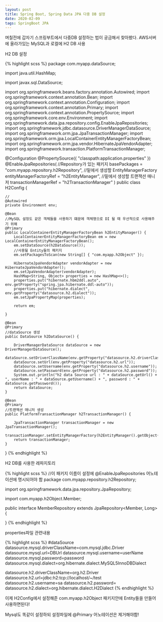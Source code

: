 ```yaml
---
layout: post
title: Spring Boot, Spring Data JPA 다중 DB 설정
date: 2020-02-09
tags: SpringBoot JPA
---
```


며칠전에 갑자기 스프링부트에서 다중DB 설정하는 법이 궁금해서 찾아봤다.
AWS서버에 올라가있는 MySQL과 로컬에 H2 DB 사용

H2 DB  설정

{% highlight scss %}
package com.myapp.dataSource;

import java.util.HashMap;

import javax.sql.DataSource;

import org.springframework.beans.factory.annotation.Autowired;
import org.springframework.context.annotation.Bean;
import org.springframework.context.annotation.Configuration;
import org.springframework.context.annotation.Primary;
import org.springframework.context.annotation.PropertySource;
import org.springframework.core.env.Environment;
import org.springframework.data.jpa.repository.config.EnableJpaRepositories;
import org.springframework.jdbc.datasource.DriverManagerDataSource;
import org.springframework.orm.jpa.JpaTransactionManager;
import org.springframework.orm.jpa.LocalContainerEntityManagerFactoryBean;
import org.springframework.orm.jpa.vendor.HibernateJpaVendorAdapter;
import org.springframework.transaction.PlatformTransactionManager;

@Configuration
@PropertySource({ "classpath:application.properties" })
@EnableJpaRepositories( 
	//Repository가 있는 패키지
	basePackages = "com.myapp.repository.h2Repository",
	//밑에서 생성할 EntityManagerFactory
	entityManagerFactoryRef = "h2EntityManager", 
	//밑에서 생성할 트랜잭션 매니저
	transactionManagerRef = "h2TransactionManager"
)
public class H2Config {
	
	//
	@Autowired
	private Environment env;

	@Bean
	//MySQL 설정도 같은 객체들을 사용하기 떄문에 객체명으로 DI 될 때 우선적으로 사용해주기 위해
	@Primary
	public LocalContainerEntityManagerFactoryBean h2EntityManager() {
		LocalContainerEntityManagerFactoryBean em = new LocalContainerEntityManagerFactoryBean();
		em.setDataSource(h2DataSource());
		//사용될 Entity들의 패키지
		em.setPackagesToScan(new String[] { "com.myapp.h2Object" });

		HibernateJpaVendorAdapter vendorAdapter = new HibernateJpaVendorAdapter();
		em.setJpaVendorAdapter(vendorAdapter);
		HashMap<String, Object> properties = new HashMap<>();
		properties.put("hibernate.hbm2ddl.auto", env.getProperty("spring.jpa.hibernate.ddl-auto"));
		properties.put("hibernate.dialect", env.getProperty("datasource.h2.dialect"));
		em.setJpaPropertyMap(properties);

		return em;

	}
	
	@Bean
	@Primary
	//dataSource 생성
	public DataSource h2DataSource() {
		
		DriverManagerDataSource dataSource = new DriverManagerDataSource();
		dataSource.setDriverClassName(env.getProperty("datasource.h2.driverClassName"));
		dataSource.setUrl(env.getProperty("datasource.h2.url"));
		dataSource.setUsername(env.getProperty("datasource.h2.username"));
		dataSource.setPassword(env.getProperty("datasource.h2.password"));
		System.out.println("h2 data Source url : " + dataSource.getUrl() + ", userName : " + dataSource.getUsername() + ", password : " + dataSource.getPassword());
		return dataSource;
	}

	@Bean
	@Primary
	//트랜잭션 매니저 생성
	public PlatformTransactionManager h2TransactionManager() {

		JpaTransactionManager transactionManager = new JpaTransactionManager();
		transactionManager.setEntityManagerFactory(h2EntityManager().getObject());
		return transactionManager;
	}

}
{% endhighlight %}

H2 DB를 사용한 레파지토리

{% highlight scss %}
//이 패키지 이름이 설정에 @EnableJpaRepositories 어노테이션에 명시되어야 함
package com.myapp.repository.h2Repository;


import org.springframework.data.jpa.repository.JpaRepository;

import com.myapp.h2Object.Member;

public interface MemberRepository extends JpaRepository<Member, Long>
{

}
{% endhighlight %}

properties파일 관련내용

{% highlight scss %}
#dataSource
datasource.mysql.driverClassName=com.mysql.jdbc.Driver
datasource.mysql.url=DBUrl
datasource.mysql.username=userName
datasource.mysql.password=password
datasource.mysql.dialect=org.hibernate.dialect.MySQL5InnoDBDialect

datasource.h2.driverClassName=org.h2.Driver
datasource.h2.url=jdbc:h2:tcp://localhost/~/test
datasource.h2.username=sa
datasource.h2.password=
datasource.h2.dialect=org.hibernate.dialect.H2Dialect
{% endhighlight %}

이제 H2Config에서 설정해준 com.myapp.h2Object 패키지안에 Entity들을 만들어 사용하면된다!

Mysql도 똑같이 설정하되 설정파일에 @Primary 어노테이션은 제거해야함!